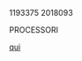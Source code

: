 1193375
2018093

PROCESSORI

[qui](https://github.com/TodescoMattia/Assignment-1/blob/develop/processori.md)

